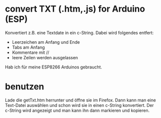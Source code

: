 # convert TXT (.htm,.js) for Arduino (ESP)

Konvertiert z.B. eine Textdate in ein c-String.
Dabei wird folgendes entfert:
* Leerzeichen am Anfang und Ende
* Tabs am Anfang
* Kommentare mit // 
* leere Zeilen werden ausgelassen

Hab ich für meine ESP8266 Arduinos gebraucht.

# benutzen
Lade die getTxt.htm herrunter und öffne sie im Firefox. Dann kann man eine Text-Datei auswählen und schon wird sie in einen c-String konvertiert.
Der c-String wird angezeigt und man kann ihn dann markieren und kopieren.

